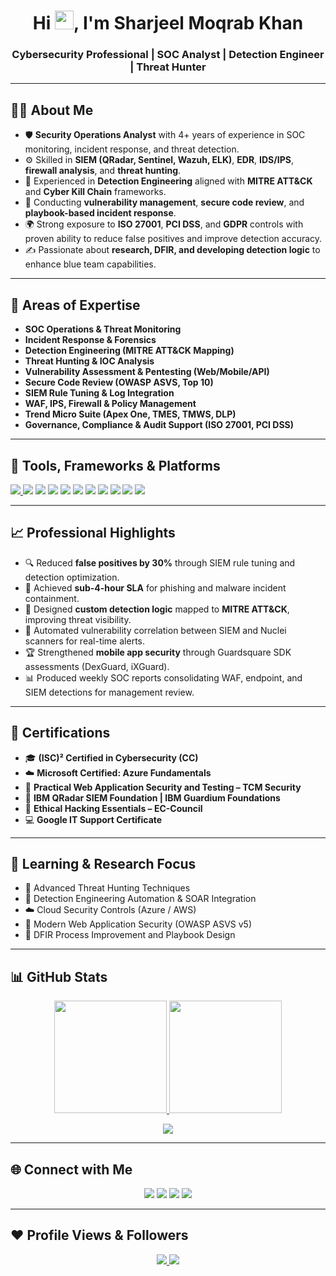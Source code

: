 <h1 align="center">Hi <img src="https://raw.githubusercontent.com/MartinHeinz/MartinHeinz/master/wave.gif" width="30px">, I'm Sharjeel Moqrab Khan</h1>
<h3 align="center">Cybersecurity Professional | SOC Analyst | Detection Engineer | Threat Hunter</h3>

---

## 🙋‍♂️ About Me

- 🛡️ **Security Operations Analyst** with 4+ years of experience in SOC monitoring, incident response, and threat detection.  
- ⚙️ Skilled in **SIEM (QRadar, Sentinel, Wazuh, ELK)**, **EDR**, **IDS/IPS**, **firewall analysis**, and **threat hunting**.  
- 🎯 Experienced in **Detection Engineering** aligned with **MITRE ATT&CK** and **Cyber Kill Chain** frameworks.  
- 🧠 Conducting **vulnerability management**, **secure code review**, and **playbook-based incident response**.  
- 🌍 Strong exposure to **ISO 27001**, **PCI DSS**, and **GDPR** controls with proven ability to reduce false positives and improve detection accuracy.  
- ✍️ Passionate about **research, DFIR, and developing detection logic** to enhance blue team capabilities.  

---

## 🧩 Areas of Expertise

- **SOC Operations & Threat Monitoring**  
- **Incident Response & Forensics**  
- **Detection Engineering (MITRE ATT&CK Mapping)**  
- **Threat Hunting & IOC Analysis**  
- **Vulnerability Assessment & Pentesting (Web/Mobile/API)**  
- **Secure Code Review (OWASP ASVS, Top 10)**  
- **SIEM Rule Tuning & Log Integration**  
- **WAF, IPS, Firewall & Policy Management**  
- **Trend Micro Suite (Apex One, TMES, TMWS, DLP)**  
- **Governance, Compliance & Audit Support (ISO 27001, PCI DSS)**  

---

## 🚀 Tools, Frameworks & Platforms

<p align="left"> 
    <a href="https://www.ibm.com/qradar/" target="_blank"><img src="https://img.icons8.com/color/48/ibm.png"/> </a>
    <a href="https://wazuh.com/" target="_blank"><img src="https://img.icons8.com/color/48/shield.png"/></a>
    <a href="https://www.elastic.co/siem" target="_blank"><img src="https://img.icons8.com/color/48/elastic.png"/></a>
    <a href="https://www.microsoft.com/en-us/security/business/siem-and-xdr/microsoft-sentinel" target="_blank"><img src="https://img.icons8.com/color/48/azure-1.png"/></a>
    <a href="https://www.trendmicro.com/" target="_blank"><img src="https://www.trendmicro.com/content/dam/trendmicro/global/en/core/images/logos/tm-logo-red-white-t.svg"/></a>
    <a href="https://www.cloudflare.com/waf/" target="_blank"><img src="https://img.icons8.com/color/48/cloudflare.png"/></a>
    <a href="https://www.tenable.com/products/nessus" target="_blank"><img src="https://img.icons8.com/color/48/nessus.png"/></a>
    <a href="https://owasp.org/" target="_blank"><img src="https://owasp.org/assets/images/logo.png"/></a>
    <a href="https://www.mitre.org/" target="_blank"><img src="https://attack.mitre.org/theme/images/mitre_attack_logo.png"/></a>
    <a href="https://www.python.org" target="_blank"><img src="https://img.icons8.com/color/48/python.png"/></a> 
    <a href="https://git-scm.com/" target="_blank"><img src="https://img.icons8.com/color/48/git.png"/></a>
</p>

---

## 📈 Professional Highlights

- 🔍 Reduced **false positives by 30%** through SIEM rule tuning and detection optimization.  
- 🚨 Achieved **sub-4-hour SLA** for phishing and malware incident containment.  
- 🧩 Designed **custom detection logic** mapped to **MITRE ATT&CK**, improving threat visibility.  
- 🧰 Automated vulnerability correlation between SIEM and Nuclei scanners for real-time alerts.  
- 🏆 Strengthened **mobile app security** through Guardsquare SDK assessments (DexGuard, iXGuard).  
- 📊 Produced weekly SOC reports consolidating WAF, endpoint, and SIEM detections for management review.  

---

## 📜 Certifications

- 🎓 **(ISC)² Certified in Cybersecurity (CC)**  
- ☁️ **Microsoft Certified: Azure Fundamentals**  
- 🔐 **Practical Web Application Security and Testing – TCM Security**  
- 🧱 **IBM QRadar SIEM Foundation | IBM Guardium Foundations**  
- 🧠 **Ethical Hacking Essentials – EC-Council**  
- 💻 **Google IT Support Certificate**  

---

## 🧠 Learning & Research Focus

- 🔎 Advanced Threat Hunting Techniques  
- 🧬 Detection Engineering Automation & SOAR Integration  
- ☁️ Cloud Security Controls (Azure / AWS)  
- 🧰 Modern Web Application Security (OWASP ASVS v5)  
- 🧾 DFIR Process Improvement and Playbook Design  

---

## 📊 GitHub Stats

<p align="center">
  <a href="https://github.com/Sharjeelmoqrabkhan">
    <img height="180em" src="https://github-readme-stats.vercel.app/api?username=Sharjeelmoqrabkhan&show_icons=true&theme=react&hide_border=true&bg_color=0D1117&count_private=true"/>
    <img height="180em" src="https://github-readme-stats.vercel.app/api/top-langs/?username=Sharjeelmoqrabkhan&layout=compact&theme=react&hide_border=true&bg_color=0D1117"/>
  </a>
</p>

<p align="center">
    <a href="https://github-readme-streak-stats.herokuapp.com/?user=Sharjeelmoqrabkhan&theme=black-ice&hide_border=true">
        <img src="https://github-readme-streak-stats.herokuapp.com/?user=Sharjeelmoqrabkhan&theme=black-ice&hide_border=true&stroke=0000&background=060A0CD0"/>
    </a>
</p>

---

## 🌐 Connect with Me

<p align="center">
<a href="https://www.linkedin.com/in/sharjeel-moqrab-787614195/"><img src="https://img.icons8.com/fluent/48/linkedin.png"/></a>
<a href="mailto:sharjeelkh1995@gmail.com"><img src="https://img.icons8.com/fluent/48/gmail-new.png"/></a>
<a href="https://twitter.com/sharjeel_mk"><img src="https://img.icons8.com/fluent/48/twitter.png"/></a>
<a href="https://www.youtube.com/channel/UC4nwPYSMO4QIPyyF1Wft11g"><img src="https://img.icons8.com/color/48/youtube-play.png"/></a>
</p>

---

## ❤ Profile Views & Followers

<p align="center">
<a href="https://github.com/Sharjeelmoqrabkhan/github-profile-views-counter">
    <img src="https://komarev.com/ghpvc/?username=Sharjeelmoqrabkhan&color=blueviolet">
</a>
<a href="https://github.com/Sharjeelmoqrabkhan?tab=followers">
    <img src="https://img.shields.io/github/followers/Sharjeelmoqrabkhan?label=Followers&style=social">
</a>
</p>
